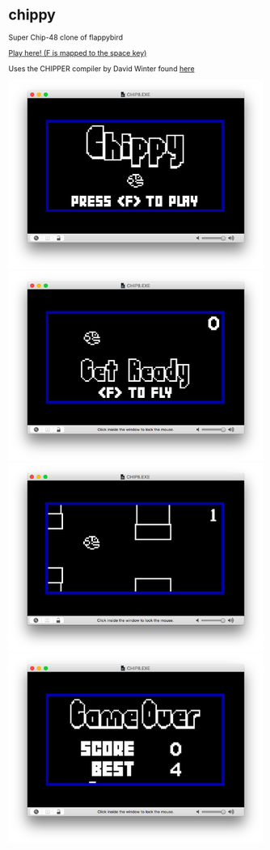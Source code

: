 chippy
======

Super Chip-48 clone of flappybird

[Play here! (F is mapped to the space key)](http://axelo.github.io/webglchip8/index.html?rom=CHIPPY)

Uses the CHIPPER compiler by David Winter found [here](http://www.pong-story.com/chip8/) 

![Startscreen](https://raw.githubusercontent.com/axelo/chippy/master/screenshots/chippy_sh_startscreen.png)
![Get ready](https://raw.githubusercontent.com/axelo/chippy/master/screenshots/chippy_sh_getready.png)
![Game play](https://raw.githubusercontent.com/axelo/chippy/master/screenshots/chippy_sh_gameplay.png)
![Game over](https://raw.githubusercontent.com/axelo/chippy/master/screenshots/chippy_sh_gameover.png)
